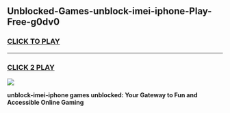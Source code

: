 
## Unblocked-Games-unblock-imei-iphone-Play-Free-g0dv0
<h3>
<a href="https://premium76.site?title=unblock-imei-iphone&ref=20M">CLICK TO PLAY</a></h3>
<hr>

<h3>
<a href="https://premium76.site?title=unblock-imei-iphone&ref=20M">CLICK 2 PLAY</a>
  
</h3>

<a href="https://premium76.site?title=unblock-imei-iphone&ref=19M"><img src="https://clearcache.store/games.png"></a>


**unblock-imei-iphone games unblocked: Your Gateway to Fun and Accessible Online Gaming**
